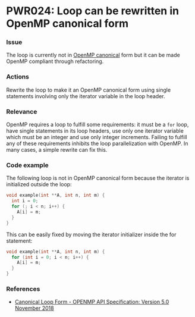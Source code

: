 # PWR024: Loop can be rewritten in OpenMP canonical form

### Issue

The loop is currently not in
[OpenMP canonical](../../Glossary/OpenMP-canonical-form.md) form but it can be made
OpenMP compliant through refactoring.

### Actions

Rewrite the loop to make it an OpenMP canonical form using single statements
involving only the iterator variable in the loop header.

### Relevance

OpenMP requires a loop to fulfill some requirements: it must be a `for` loop,
have single statements in its loop headers, use only one iterator variable which
must be an integer and use only integer increments. Failing to fulfill any of
these requirements inhibits the loop parallelization with OpenMP. In many cases,
a simple rewrite can fix this.

### Code example

The following loop is not in OpenMP canonical form because the iterator is
initialized outside the loop:

```c
void example(int **A, int n, int m) {
  int i = 0;
  for (; i < n; i++) {
    A[i] = m;
  }
}
```

This can be easily fixed by moving the iterator initializer inside the for
statement:

```c
void example(int **A, int n, int m) {
  for (int i = 0; i < n; i++) {
    A[i] = m;
  }
}
```

### References

* [Canonical Loop Form - OPENMP API Specification: Version 5.0 November 2018](https://www.openmp.org/spec-html/5.0/openmpsu40.html)
